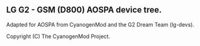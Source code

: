 LG G2 - GSM (D800) AOSPA device tree.
-------------------------------------

Adapted for AOSPA from CyanogenMod and the G2 Dream Team (lg-devs).

Copyright (C) The CyanogenMod Project.
